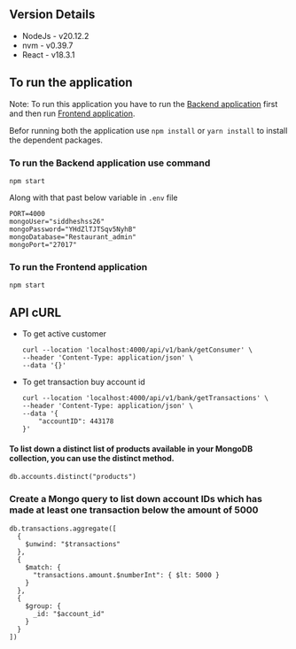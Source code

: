 ## Version Details
- NodeJs - v20.12.2
- nvm - v0.39.7
- React - v18.3.1

## To run the application 
Note: To run this application you have to run the [Backend application](https://github.com/siddhesh494/Restaurant_Admin-Server) first and then run [Frontend application](https://github.com/siddhesh494/Restaurant_Admin-Web).

Befor running both the application use `npm install` or `yarn install` to install the dependent packages.

### To run the Backend application use command
```
npm start
```
Along with that past below variable in `.env` file
```
PORT=4000
mongoUser="siddheshss26"
mongoPassword="YHdZlTJTSqv5NyhB"
mongoDatabase="Restaurant_admin"
mongoPort="27017"
```

### To run the Frontend application
```
npm start
```

## API cURL
- To get active customer
  ```
  curl --location 'localhost:4000/api/v1/bank/getConsumer' \
  --header 'Content-Type: application/json' \
  --data '{}'
  ```

- To get transaction buy account id
  ```
  curl --location 'localhost:4000/api/v1/bank/getTransactions' \
  --header 'Content-Type: application/json' \
  --data '{
      "accountID": 443178
  }'
  ```

#### To list down a distinct list of products available in your MongoDB collection, you can use the distinct method.
  ```
  db.accounts.distinct("products")
  ```

### Create a Mongo query to list down account IDs which has made at least one transaction below the amount of 5000
  ```
  db.transactions.aggregate([
    {
      $unwind: "$transactions"
    },
    {
      $match: {
        "transactions.amount.$numberInt": { $lt: 5000 }
      }
    },
    {
      $group: {
        _id: "$account_id"
      }
    }
  ])
  ```